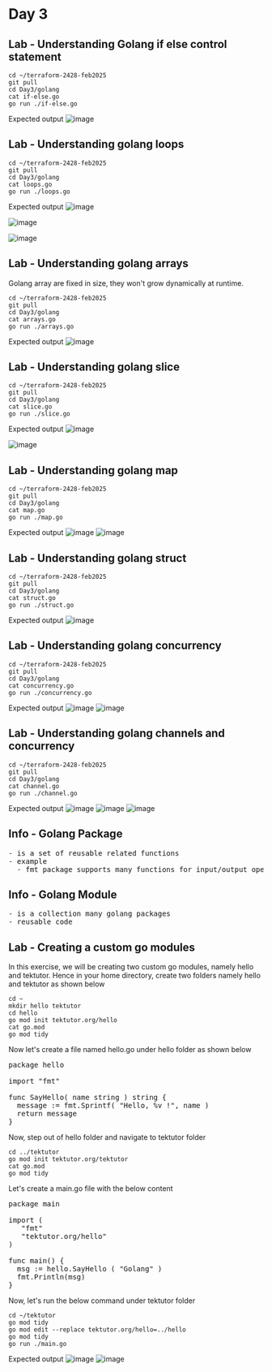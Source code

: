 # Day 3

## Lab - Understanding Golang if else control statement
```
cd ~/terraform-2428-feb2025
git pull
cd Day3/golang
cat if-else.go
go run ./if-else.go
```

Expected output
![image](https://github.com/user-attachments/assets/394b73d8-bf59-4b1a-940a-598b1d93aead)

## Lab - Understanding golang loops
```
cd ~/terraform-2428-feb2025
git pull
cd Day3/golang
cat loops.go
go run ./loops.go
```

Expected output
![image](https://github.com/user-attachments/assets/d356af06-a918-4ac0-8008-d895468b0423)

![image](https://github.com/user-attachments/assets/19e15146-9aad-47a1-b1b8-bb1177aae778)

![image](https://github.com/user-attachments/assets/b45e1b45-74c6-4d31-8178-4dc4c7caad03)

## Lab - Understanding golang arrays
Golang array are fixed in size, they won't grow dynamically at runtime.

```
cd ~/terraform-2428-feb2025
git pull
cd Day3/golang
cat arrays.go
go run ./arrays.go
```

Expected output
![image](https://github.com/user-attachments/assets/b24ef271-96ae-4eea-a74a-14ddc8a51ffa)

## Lab - Understanding golang slice
```
cd ~/terraform-2428-feb2025
git pull
cd Day3/golang
cat slice.go
go run ./slice.go
```

Expected output
![image](https://github.com/user-attachments/assets/c38f2624-7ec7-4444-a96d-d3e759e14a9a)

![image](https://github.com/user-attachments/assets/d3f6e608-e58c-4a65-afec-0ec57ac9a510)


## Lab - Understanding golang map
```
cd ~/terraform-2428-feb2025
git pull
cd Day3/golang
cat map.go
go run ./map.go
```

Expected output
![image](https://github.com/user-attachments/assets/93998a44-1804-4214-993f-6a3e36768aea)
![image](https://github.com/user-attachments/assets/f925c7bc-c6ae-4eee-a73f-421755e2b793)


## Lab - Understanding golang struct
```
cd ~/terraform-2428-feb2025
git pull
cd Day3/golang
cat struct.go
go run ./struct.go
```

Expected output
![image](https://github.com/user-attachments/assets/109650a7-9835-4579-8c8a-198555d4e39b)

## Lab - Understanding golang concurrency
```
cd ~/terraform-2428-feb2025
git pull
cd Day3/golang
cat concurrency.go
go run ./concurrency.go
```

Expected output
![image](https://github.com/user-attachments/assets/5301b537-553c-4f1b-813b-97fa2719c150)
![image](https://github.com/user-attachments/assets/ec9af359-ab23-4e5c-b8fb-14d9ef4fb5c3)



## Lab - Understanding golang channels and concurrency
```
cd ~/terraform-2428-feb2025
git pull
cd Day3/golang
cat channel.go
go run ./channel.go
```

Expected output
![image](https://github.com/user-attachments/assets/82ae699d-040e-4476-a93c-247d6a82573f)
![image](https://github.com/user-attachments/assets/b73b00e8-8e13-468f-b3d2-512e41b96722)
![image](https://github.com/user-attachments/assets/6265b58e-eabd-4e1b-a005-1a21263fe124)

## Info - Golang Package
<pre>
- is a set of reusable related functions
- example
  - fmt package supports many functions for input/output operations
</pre>  

## Info - Golang Module
<pre>
- is a collection many golang packages 
- reusable code
</pre>

## Lab - Creating a custom go modules

In this exercise, we will be creating two custom go modules, namely hello and tektutor.  Hence in your home directory, create two folders namely hello and tektutor as shown below

```
cd ~
mkdir hello tektutor
cd hello
go mod init tektutor.org/hello
cat go.mod
go mod tidy
```

Now let's create a file named hello.go under hello folder as shown below
<pre>
package hello

import "fmt"

func SayHello( name string ) string {
  message := fmt.Sprintf( "Hello, %v !", name )
  return message
}
</pre>

Now, step out of hello folder and navigate to tektutor folder
```
cd ../tektutor
go mod init tektutor.org/tektutor
cat go.mod
go mod tidy
```

Let's create a main.go file with the below content 
<pre>
package main

import (
   "fmt"
   "tektutor.org/hello"
)

func main() {
  msg := hello.SayHello ( "Golang" )
  fmt.Println(msg)
}
</pre>

Now, let's run the below command under tektutor folder
```
cd ~/tektutor
go mod tidy
go mod edit --replace tektutor.org/hello=../hello
go mod tidy
go run ./main.go
```

Expected output
![image](https://github.com/user-attachments/assets/4de40444-89f3-4b9e-b72d-b7dee4d280d0)
![image](https://github.com/user-attachments/assets/ded526e0-8b07-4511-bd60-cd747a6d4fbd)
